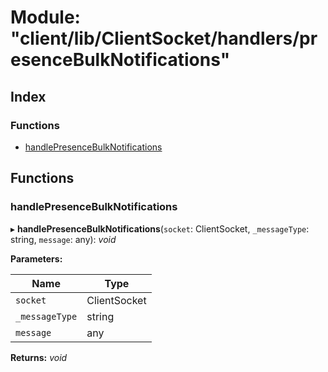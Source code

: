 
# Module: "client/lib/ClientSocket/handlers/presenceBulkNotifications"

## Index

### Functions

* [handlePresenceBulkNotifications](_client_lib_clientsocket_handlers_presencebulknotifications_.md#handlepresencebulknotifications)

## Functions

### <a id="handlepresencebulknotifications" name="handlepresencebulknotifications"></a>  handlePresenceBulkNotifications

▸ **handlePresenceBulkNotifications**(`socket`: ClientSocket, `_messageType`: string, `message`: any): *void*

**Parameters:**

Name | Type |
------ | ------ |
`socket` | ClientSocket |
`_messageType` | string |
`message` | any |

**Returns:** *void*
